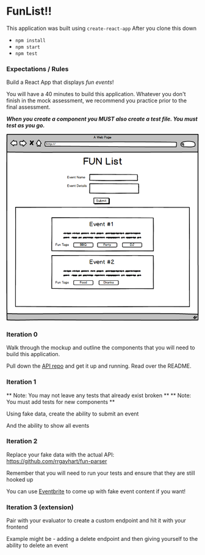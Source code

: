 # FunList!!

This application was built using `create-react-app`
After you clone this down
  - `npm install`
  - `npm start`
  - `npm test`

### Expectations / Rules

Build a React App that displays *fun events*!

You will have a 40 minutes to build this application. Whatever you don't finish in the mock assessment, we recommend you practice prior to the final assessment.

***When you create a component you MUST also create a test file. You must test as you go.***

![mockup](https://github.com/Tman22/funExample/blob/master/mockup.png)

### Iteration 0

Walk through the mockup and outline the components that you will need to build this application.

Pull down the [API repo](https://github.com/rrgayhart/fun-parser) and get it up and running. Read over the README.

### Iteration 1

** Note: You may not leave any tests that already exist broken **
** Note: You must add tests for new components **

Using fake data, create the ability to submit an event

And the ability to show all events

### Iteration 2

Replace your fake data with the actual API: https://github.com/rrgayhart/fun-parser

Remember that you will need to run your tests and ensure that they are still hooked up

You can use [Eventbrite](https://www.eventbrite.com/) to come up with fake event content if you want!

### Iteration 3 (extension)

Pair with your evaluator to create a custom endpoint and hit it with your frontend

Example might be - adding a delete endpoint and then giving yourself to the ability to delete an event
